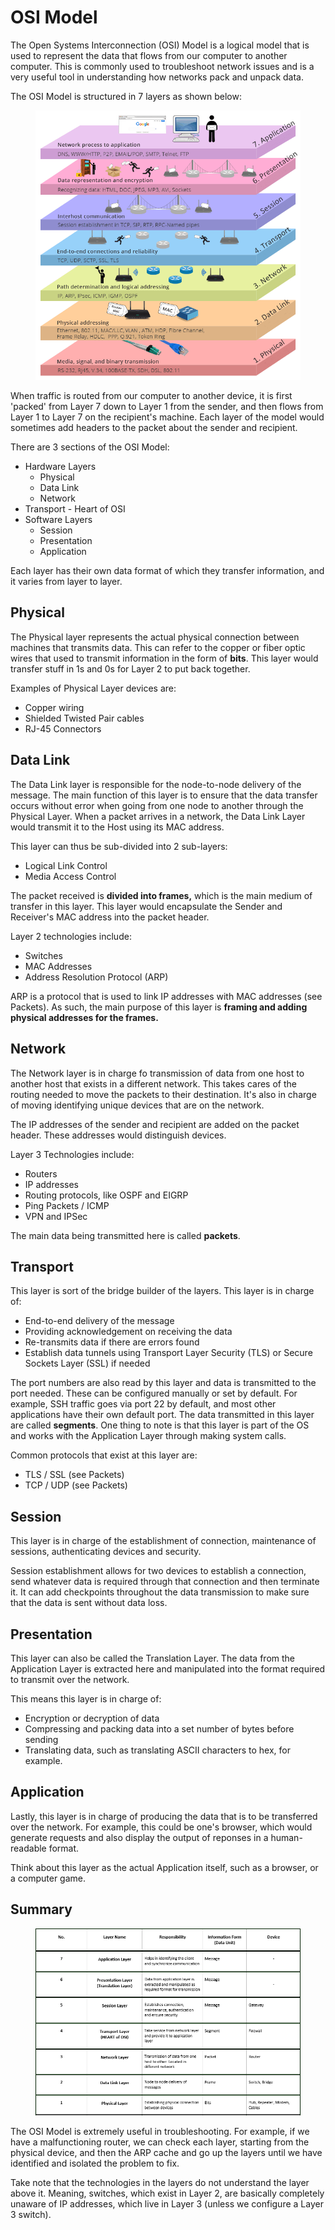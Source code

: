 # OSI Model

The Open Systems Interconnection (OSI) Model is a logical model that is used to represent the data that flows from our computer to another computer. This is commonly used to troubleshoot network issues and is a very useful tool in understanding how networks pack and unpack data.

The OSI Model is structured in 7 layers as shown below:

<figure><img src="../.gitbook/assets/image (2839).png" alt=""><figcaption></figcaption></figure>

When traffic is routed from our computer to another device, it is first 'packed' from Layer 7 down to Layer 1 from the sender, and then flows from Layer 1 to Layer 7 on the recipient's machine. Each layer of the model would sometimes add headers to the packet about the sender and recipient.

There are 3 sections of the OSI Model:

* Hardware Layers
  * Physical
  * Data Link
  * Network
* Transport - Heart of OSI
* Software Layers
  * Session
  * Presentation
  * Application

Each layer has their own data format of which they transfer information, and it varies from layer to layer.

## Physical

The Physical layer represents the actual physical connection between machines that transmits data. This can refer to the copper or fiber optic wires that used to transmit information in the form of **bits**. This layer would transfer stuff in 1s and 0s for Layer 2 to put back together.

Examples of Physical Layer devices are:

* Copper wiring
* Shielded Twisted Pair cables
* RJ-45 Connectors&#x20;

## Data Link

The Data Link layer is responsible for the node-to-node delivery of the message. The main function of this layer is to ensure that the data transfer occurs without error when going from one node to another through the Physical Layer. When a packet arrives in a network, the Data Link Layer would transmit it to the Host using its MAC address.

This layer can thus be sub-divided into 2 sub-layers:

* Logical Link Control&#x20;
* Media Access Control

The packet received is **divided into frames,** which is the main medium of transfer in this layer. This layer would encapsulate the Sender and Receiver's MAC address into the packet header.&#x20;

Layer 2 technologies include:

* Switches
* MAC Addresses
* Address Resolution Protocol (ARP)

ARP is a protocol that is used to link IP addresses with MAC addresses (see Packets). As such, the main purpose of this layer is **framing and adding physical addresses for the frames.**

## Network

The Network layer is in charge fo transmission of data from one host to another host that exists in a different network. This takes cares of the routing needed to move the packets to their destination. It's also in charge of moving identifying unique devices that are on the network.&#x20;

The IP addresses of the sender and recipient are added on the packet header. These addresses would distinguish devices.

Layer 3 Technologies include:

* Routers
* IP addresses
* Routing protocols, like OSPF and EIGRP
* Ping Packets / ICMP
* VPN and IPSec

The main data being transmitted here is called **packets**.&#x20;

## Transport

This layer is sort of the bridge builder of the layers. This layer is in charge of:

* End-to-end delivery of the message
* Providing acknowledgement on receiving the data
* Re-transmits data if there are errors found
* Establish data tunnels using Transport Layer Security (TLS) or Secure Sockets Layer (SSL) if needed&#x20;

The port numbers are also read by this layer and data is transmitted to the port needed. These can be configured manually or set by default. For example, SSH traffic goes via port 22 by default, and most other applications have their own default port. The data transmitted in this layer are called **segments**. One thing to note is that this layer is part of the OS and works with the Application Layer through making system calls.&#x20;

Common protocols that exist at this layer are:

* TLS / SSL (see Packets)
* TCP / UDP (see Packets)

## Session

This layer is in charge of the establishment of connection, maintenance of sessions, authenticating devices and security.

Session establishment allows for two devices to establish a connection, send whatever data is required through that connection and then terminate it. It can add checkpoints throughout the data transmission to make sure that the data is sent without data loss.&#x20;

## Presentation

This layer can also be called the Translation Layer. The data from the Application Layer is extracted here and manipulated into the format required to transmit over the network.

This means this layer is in charge of:

* Encryption or decryption of data&#x20;
* Compressing and packing data into a set number of bytes before sending
* Translating data, such as translating ASCII characters to hex, for example.

## Application

Lastly, this layer is in charge of producing the data that is to be transferred over the network. For example, this could be one's browser, which would generate requests and also display the output of reponses in a human-readable format.&#x20;

Think about this layer as the actual Application itself, such as a browser, or a computer game.&#x20;

## Summary

<figure><img src="../.gitbook/assets/image (1474).png" alt=""><figcaption></figcaption></figure>

The OSI Model is extremely useful in troubleshooting. For example, if we have a malfunctioning router, we can check each layer, starting from the physical device, and then the ARP cache and go up the layers until we have identified and isolated the problem to fix.

Take note that the technologies in the layers do not understand the layer above it. Meaning, switches, which exist in Layer 2, are basically completely unaware of IP addresses, which live in Layer 3 (unless we configure a Layer 3 switch).&#x20;
